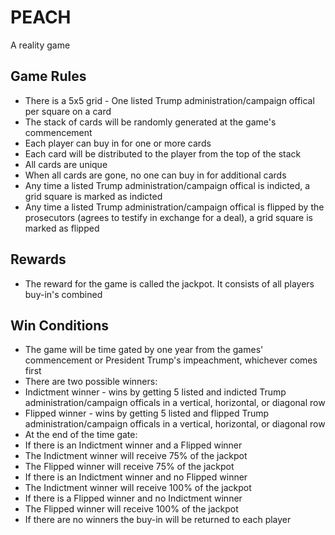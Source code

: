 # PEACH
A reality game

Game Rules
----
- There is a 5x5 grid - One listed Trump administration/campaign offical per square on a card
- The stack of cards will be randomly generated at the game's commencement
- Each player can buy in for one or more cards
- Each card will be distributed to the player from the top of the stack
- All cards are unique
- When all cards are gone, no one can buy in for additional cards
- Any time a listed Trump administration/campaign offical is indicted, a grid square is marked as indicted
- Any time a listed Trump administration/campaign offical is flipped by the prosecutors (agrees to testify in exchange for a deal), a grid square is marked as flipped

Rewards
----
- The reward for the game is called the jackpot. It consists of all players buy-in's combined

Win Conditions
----
- The game will be time gated by one year from the games' commencement or President Trump's impeachment, whichever comes first
- There are two possible winners:
 - Indictment winner - wins by getting 5 listed and indicted Trump administration/campaign officals in a vertical, horizontal, or diagonal row
 - Flipped winner - wins by getting 5 listed and flipped Trump administration/campaign officals in a vertical, horizontal, or diagonal row
- At the end of the time gate:
 - If there is an Indictment winner and a Flipped winner
  - The Indictment winner will receive 75% of the jackpot
  - The Flipped winner will receive 75% of the jackpot
 - If there is an Indictment winner and no Flipped winner
  - The Indictment winner will receive 100% of the jackpot
 - If there is a Flipped winner and no Indictment winner
  - The Flipped winner will receive 100% of the jackpot
 - If there are no winners the buy-in will be returned to each player